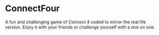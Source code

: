 # ConnectFour
A fun and challenging game of Connect 4 coded to mirror the real life version. Enjoy it with your friends or challenge yourself with a one on one
